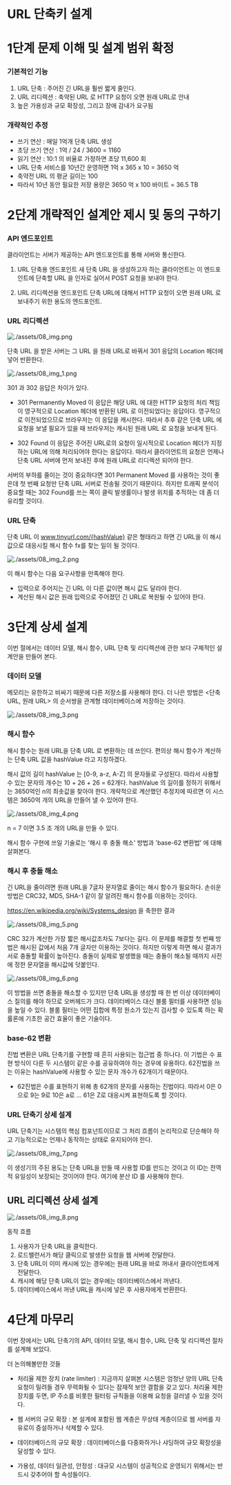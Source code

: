 # URL 단축키 설계

# 1단계 문제 이해 및 설계 범위 확정

### 기본적인 기능

1. URL 단축 : 주어진 긴 URL을 훨씬 짧게 줄인다.
2. URL 리디렉션 : 축약된 URL 로 HTTP 요청이 오면 원래 URL로 안내
3. 높은 가용성과 규모 확장성, 그리고 장애 감내가 요구됨

### 개략적인 추정

- 쓰기 연산 : 매일 1억개 단축 URL 생성
- 초당 쓰기 연산 : 1억 / 24 / 3600 = 1160
- 읽기 연산 : 10:1 의 비율로 가정하면 초당 11,600 회
- URL 단축 서비스를 10년간 운영하면 1억 x 365 x 10 = 3650 억
- 축약전 URL 의 평균 길이는 100
- 따라서 10년 동안 필요한 저장 용량은 3650 억 x 100 바이트 = 36.5 TB

# 2단계 개략적인 설계안 제시 및 동의 구하기

### API 엔드포인트

클라이언트는 서버가 제공하는 API 엔드포인트를 통해 서버와 통신한다.

1. URL 단축용 엔드포인트
   새 단축 URL 을 생성하고자 하는 클라이언트는 이 엔드포인트에 단축할 URL 을 인자로 실어서 POST 요청을 보내야 한다.

2. URL 리디렉션용 엔드포인트
   단축 URL에 대해서 HTTP 요청이 오면 원래 URL 로 보내주기 위한 용도의 엔드포인트.

### URL 리디렉션

![./assets/08_img.png](./assets/08_img.png)

단축 URL 을 받은 서버는 그 URL 을 원래 URL로 바꿔서 301 응답의 Location 헤더에 넣어 반환한다.

![./assets/08_img_1.png](./assets/08_img_1.png)

301 과 302 응답은 차이가 있다.

- 301 Permanently Moved
  이 응답은 해당 URL 에 대한 HTTP 요청의 처리 책임이 영구적으로 Location 헤더에 반환된 URL 로 이전되었다는 응답이다.
  영구적으로 이전되었으므로 브라우저는 이 응답을 캐시한다.
  따라서 추후 같은 단축 URL 에 요청을 보낼 필요가 있을 때 브라우저는 캐시된 원래 URL 로 요청을 보내게 된다.

- 302 Found
  이 응답은 주어진 URL로의 요청이 일시적으로 Location 헤더가 지정하는 URL에 의해 처리되어야 한다는 응답이다.
  따라서 클라이언트의 요청은 언제나 단축 URL 서버에 먼저 보내진 후에 원래 URL로 리디렉션 되어야 한다.

서버의 부하를 줄이는 것이 중요하다면 301 Permanent Moved 를 사용하는 것이 좋은데 첫 번째 요청만 단축 URL 서버로 전송될 것이기 때문이다.
하지만 트래픽 분석이 중요할 때는 302 Found를 쓰는 쪽이 클릭 발생률이나 발생 위치를 추적하는 데 좀 더 유리할 것이다.

### URL 단축

단축 URL 이 www.tinyurl.com/{hashValue} 같은 형태라고 하면 긴 URL을 이 해시 값으로 대응시킬 해시 함수 fx를 찾는 일이 될 것이다.

![./assets/08_img_2.png](./assets/08_img_2.png)

이 해시 함수는 다음 요구사항을 만족해야 한다.

- 입력으로 주어지는 긴 URL 이 다른 값이면 해시 값도 달라야 한다.
- 계산된 해시 값은 원래 입력으로 주어졌던 긴 URL로 복원될 수 있어야 한다.

# 3단계 상세 설계

이번 절에서는 데이터 모델, 해시 함수, URL 단축 및 리디렉션에 관한 보다 구체적인 설계안을 만들어 본다.

### 데이터 모델

메모리는 유한하고 비싸기 때문에 다른 저장소를 사용해야 한다.
더 나은 방법은 <단축 URL, 원래 URL> 의 순서쌍을 관계형 데이터베이스에 저장하는 것이다.

![./assets/08_img_3.png](./assets/08_img_3.png)

### 해시 함수

해시 함수는 원래 URL을 단축 URL 로 변환하는 데 쓰인다.
편의상 해시 함수가 계산하는 단축 URL 값을 hashValue 라고 지칭하겠다.

해시 값의 길이
hashValue 는 [0-9, a-z, A-Z] 의 문자들로 구성된다.
따라서 사용할 수 있는 문자의 개수는 10 + 26 + 26 = 62개다.
hashValue 의 길이를 정하기 위해서는 3650억인 n의 최솟값을 찾아야 한다.
개략적으로 계산했던 추정치에 따르면 이 시스템은 3650억 개의 URL을 만들어 낼 수 있어야 한다.

![./assets/08_img_4.png](./assets/08_img_4.png)

n = 7 이면 3.5 조 개의 URL을 만들 수 있다.

해시 함수 구현에 쓰일 기술로는 '해시 후 충돌 해소' 방법과 'base-62 변환법' 에 대해 살펴본다.

### 해시 후 충돌 해소

긴 URL을 줄이려면 원래 URL을 7글자 문자열로 줄이는 해시 함수가 필요하다.
손쉬운 방법은 CRC32, MD5, SHA-1 같이 잘 알려진 해시 함수를 이용하는 것이다.

https://en.wikipedia.org/wiki/Systems_design 을 축한한 결과

![./assets/08_img_5.png](./assets/08_img_5.png)

CRC 32가 계산한 가장 짧은 해시값조차도 7보다는 길다.
이 문제를 해결할 첫 번째 방법은 해시된 값에서 처음 7개 글자만 이용하는 것이다.
하지만 이렇게 하면 해시 결과가 서로 충돌할 확률이 높아진다.
충돌이 실제로 발생했을 때는 충돌이 해소될 때까지 사전에 정한 문자열을 해시값에 덧붙인다.

![./assets/08_img_6.png](./assets/08_img_6.png)

이 방법을 쓰면 충돌을 해소할 수 있지만 단축 URL을 생성할 때 한 번 이상 데이터베이스 질의를 해야 하므로 오버헤드가 크다.
데이터베이스 대신 블룸 필터를 사용하면 성능을 높일 수 있다.
블룸 필터는 어떤 집합에 특정 원소가 있는지 검사할 수 있도록 하는 확률론에 기초한 공간 효율이 좋은 기술이다.

### base-62 변환

진법 변환은 URL 단축기를 구현할 때 흔히 사용되는 접근법 중 하나다.
이 기법은 수 표현 방식이 다른 두 시스템이 같은 수를 공유하여야 하는 경우에 유용하다.
62진법을 쓰는 이유는 hashValue에 사용할 수 있는 문자 개수가 62개이기 때문이다.

- 62진법은 수를 표현하기 위해 총 62개의 문자를 사용하는 진법이다. 따라서 0은 0으로 9는 9로 10은 a로 ... 61은 Z로 대응시켜 표현하도록 할 것이다.

### URL 단축기 상세 설계

URL 단축기는 시스템의 핵심 컴포넌트이므로 그 처리 흐름이 논리적으로 단순해야 하고 기능적으로는 언제나 동작하는 상태로 유지되어야 한다.

![./assets/08_img_7.png](./assets/08_img_7.png)

이 생성기의 주된 용도는 단축 URL을 만들 때 사용할 ID를 만드는 것이고 이 ID는 전역적 유일성이 보장되는 것이어야 한다.
여기에 분산 ID 를 사용해야 한다.

## URL 리디렉션 상세 설계

![./assets/08_img_8.png](./assets/08_img_8.png)

동작 흐름

1. 사용자가 단축 URL을 클릭한다.
2. 로드밸런서가 해당 클릭으로 발생한 요청을 웹 서버에 전달한다.
3. 단축 URL이 이미 캐시에 있는 경우에는 원래 URL을 바로 꺼내서 클라이언트에게 전달한다.
4. 캐시에 해당 단축 URL이 없는 경우에는 데이터베이스에서 꺼낸다.
5. 데이터베이스에서 꺼낸 URL을 캐시에 넣은 후 사용자에게 반환한다.

# 4단계 마무리

이번 장에서는 URL 단축기의 API, 데이터 모델, 해시 함수, URL 단축 및 리디렉션 절차를 설계해 보았다.

더 논의해볼만한 것들

- 처리율 제한 장치 (rate limiter) : 지금까지 살펴본 시스템은 엄청난 양의 URL 단축 요청이 밀려들 경우 무력화될 수 있다는 잠재적 보안 결함을 갖고 있다. 처리율 제한 장치를 두면, IP 주소를
  비롯한 필터링 규칙들을 이용해 요청을 걸러낼 수 있을 것이다.


- 웹 서버의 규모 확장 : 본 설계에 포함된 웹 계층은 무상태 계층이므로 웹 서버를 자유로이 증설하거나 삭제할 수 있다.


- 데이터베이스의 규모 확장 : 데이터베이스를 다중화하거나 샤딩하여 규모 확장성을 달성할 수 있다.


- 가용성, 데이터 일관성, 안정성 : 대규모 시스템이 성공적으로 운영되기 위해서는 반드시 갖추어야 할 속성들이다.
